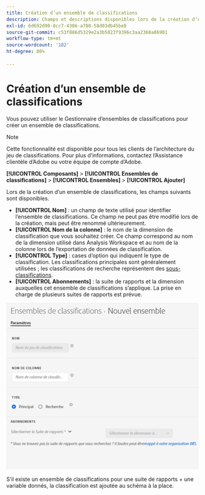 ```yaml
---
title: Création d’un ensemble de classifications
description: Champs et descriptions disponibles lors de la création d’un ensemble de classifications
exl-id: 6d692d90-8cc7-4306-a780-58d03db45be8
source-git-commit: c53f886d5329e2a3b5023f9396c3aa2360a86901
workflow-type: tm+mt
source-wordcount: '182'
ht-degree: 86%

---
```


# Création d’un ensemble de classifications

Vous pouvez utiliser le Gestionnaire d’ensembles de classifications pour créer un ensemble de classifications.

>[!NOTE]
>
>Cette fonctionnalité est disponible pour tous les clients de l’architecture du jeu de classifications. Pour plus d’informations, contactez l’Assistance clientèle d’Adobe ou votre équipe de compte d’Adobe.

**[!UICONTROL Composants]** > **[!UICONTROL Ensembles de classifications]** > **[!UICONTROL Ensembles]** > **[!UICONTROL Ajouter]**

Lors de la création d’un ensemble de classifications, les champs suivants sont disponibles.

* **[!UICONTROL Nom]** : un champ de texte utilisé pour identifier l’ensemble de classifications. Ce champ ne peut pas être modifié lors de la création, mais peut être renommé ultérieurement.
* **[!UICONTROL Nom de la colonne]** : le nom de la dimension de classification que vous souhaitez créer. Ce champ correspond au nom de la dimension utilisé dans Analysis Workspace et au nom de la colonne lors de l’exportation de données de classification.
* **[!UICONTROL Type]** : cases d’option qui indiquent le type de classification. Les classifications principales sont généralement utilisées ; les classifications de recherche représentent des [sous-classifications](../c-sub-classifications.md).
* **[!UICONTROL Abonnements]** : la suite de rapports et la dimension auxquelles cet ensemble de classifications s’applique. La prise en charge de plusieurs suites de rapports est prévue.

![Création d’un ensemble de classifications](../assets/classification-set-create.png)

S’il existe un ensemble de classifications pour une suite de rapports + une variable donnés, la classification est ajoutée au schéma à la place.
